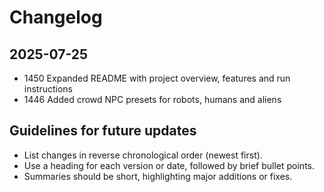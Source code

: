 # Changelog

## 2025-07-25
- 1450 Expanded README with project overview, features and run instructions
- 1446 Added crowd NPC presets for robots, humans and aliens


## Guidelines for future updates
- List changes in reverse chronological order (newest first).
- Use a heading for each version or date, followed by brief bullet points.
- Summaries should be short, highlighting major additions or fixes.
